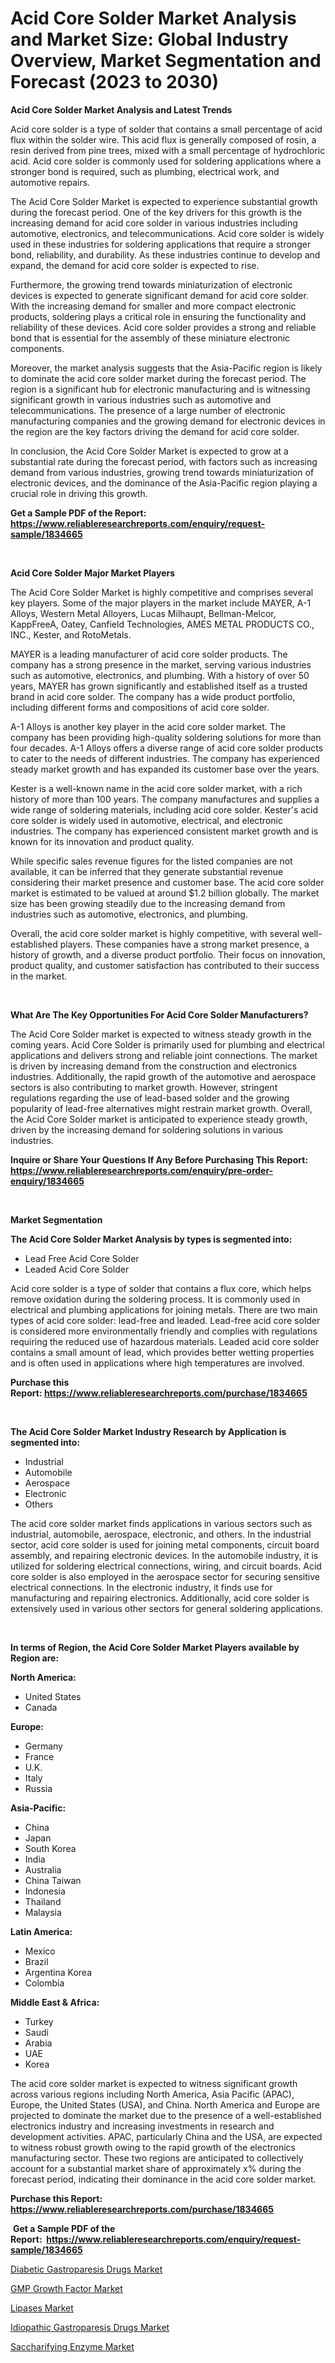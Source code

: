 <p><h1>Acid Core Solder Market Analysis and Market Size: Global Industry Overview, Market Segmentation and Forecast (2023 to 2030)</h1></p><p><strong>Acid Core Solder Market Analysis and Latest Trends</strong></p>
<p><p>Acid core solder is a type of solder that contains a small percentage of acid flux within the solder wire. This acid flux is generally composed of rosin, a resin derived from pine trees, mixed with a small percentage of hydrochloric acid. Acid core solder is commonly used for soldering applications where a stronger bond is required, such as plumbing, electrical work, and automotive repairs.</p><p>The Acid Core Solder Market is expected to experience substantial growth during the forecast period. One of the key drivers for this growth is the increasing demand for acid core solder in various industries including automotive, electronics, and telecommunications. Acid core solder is widely used in these industries for soldering applications that require a stronger bond, reliability, and durability. As these industries continue to develop and expand, the demand for acid core solder is expected to rise.</p><p>Furthermore, the growing trend towards miniaturization of electronic devices is expected to generate significant demand for acid core solder. With the increasing demand for smaller and more compact electronic products, soldering plays a critical role in ensuring the functionality and reliability of these devices. Acid core solder provides a strong and reliable bond that is essential for the assembly of these miniature electronic components.</p><p>Moreover, the market analysis suggests that the Asia-Pacific region is likely to dominate the acid core solder market during the forecast period. The region is a significant hub for electronic manufacturing and is witnessing significant growth in various industries such as automotive and telecommunications. The presence of a large number of electronic manufacturing companies and the growing demand for electronic devices in the region are the key factors driving the demand for acid core solder.</p><p>In conclusion, the Acid Core Solder Market is expected to grow at a substantial rate during the forecast period, with factors such as increasing demand from various industries, growing trend towards miniaturization of electronic devices, and the dominance of the Asia-Pacific region playing a crucial role in driving this growth.</p></p>
<p><strong>Get a Sample PDF of the Report:&nbsp; <a href="https://www.reliableresearchreports.com/enquiry/request-sample/1834665">https://www.reliableresearchreports.com/enquiry/request-sample/1834665</a></strong></p>
<p>&nbsp;</p>
<p><strong>Acid Core Solder Major Market Players</strong></p>
<p><p>The Acid Core Solder Market is highly competitive and comprises several key players. Some of the major players in the market include MAYER, A-1 Alloys, Western Metal Alloyers, Lucas Milhaupt, Bellman-Melcor, KappFreeA, Oatey, Canfield Technologies, AMES METAL PRODUCTS CO., INC., Kester, and RotoMetals.</p><p>MAYER is a leading manufacturer of acid core solder products. The company has a strong presence in the market, serving various industries such as automotive, electronics, and plumbing. With a history of over 50 years, MAYER has grown significantly and established itself as a trusted brand in acid core solder. The company has a wide product portfolio, including different forms and compositions of acid core solder.</p><p>A-1 Alloys is another key player in the acid core solder market. The company has been providing high-quality soldering solutions for more than four decades. A-1 Alloys offers a diverse range of acid core solder products to cater to the needs of different industries. The company has experienced steady market growth and has expanded its customer base over the years.</p><p>Kester is a well-known name in the acid core solder market, with a rich history of more than 100 years. The company manufactures and supplies a wide range of soldering materials, including acid core solder. Kester's acid core solder is widely used in automotive, electrical, and electronic industries. The company has experienced consistent market growth and is known for its innovation and product quality.</p><p>While specific sales revenue figures for the listed companies are not available, it can be inferred that they generate substantial revenue considering their market presence and customer base. The acid core solder market is estimated to be valued at around $1.2 billion globally. The market size has been growing steadily due to the increasing demand from industries such as automotive, electronics, and plumbing.</p><p>Overall, the acid core solder market is highly competitive, with several well-established players. These companies have a strong market presence, a history of growth, and a diverse product portfolio. Their focus on innovation, product quality, and customer satisfaction has contributed to their success in the market.</p></p>
<p>&nbsp;</p>
<p><strong>What Are The Key Opportunities For Acid Core Solder Manufacturers?</strong></p>
<p><p>The Acid Core Solder market is expected to witness steady growth in the coming years. Acid Core Solder is primarily used for plumbing and electrical applications and delivers strong and reliable joint connections. The market is driven by increasing demand from the construction and electronics industries. Additionally, the rapid growth of the automotive and aerospace sectors is also contributing to market growth. However, stringent regulations regarding the use of lead-based solder and the growing popularity of lead-free alternatives might restrain market growth. Overall, the Acid Core Solder market is anticipated to experience steady growth, driven by the increasing demand for soldering solutions in various industries.</p></p>
<p><strong>Inquire or Share Your Questions If Any Before Purchasing This Report: <a href="https://www.reliableresearchreports.com/enquiry/pre-order-enquiry/1834665">https://www.reliableresearchreports.com/enquiry/pre-order-enquiry/1834665</a></strong></p>
<p>&nbsp;</p>
<p><strong>Market Segmentation</strong></p>
<p><strong>The Acid Core Solder Market Analysis by types is segmented into:</strong></p>
<p><ul><li>Lead Free Acid Core Solder</li><li>Leaded Acid Core Solder</li></ul></p>
<p><p>Acid core solder is a type of solder that contains a flux core, which helps remove oxidation during the soldering process. It is commonly used in electrical and plumbing applications for joining metals. There are two main types of acid core solder: lead-free and leaded. Lead-free acid core solder is considered more environmentally friendly and complies with regulations requiring the reduced use of hazardous materials. Leaded acid core solder contains a small amount of lead, which provides better wetting properties and is often used in applications where high temperatures are involved.</p></p>
<p><strong>Purchase this Report:&nbsp;<a href="https://www.reliableresearchreports.com/purchase/1834665">https://www.reliableresearchreports.com/purchase/1834665</a></strong></p>
<p>&nbsp;</p>
<p><strong>The Acid Core Solder Market Industry Research by Application is segmented into:</strong></p>
<p><ul><li>Industrial</li><li>Automobile</li><li>Aerospace</li><li>Electronic</li><li>Others</li></ul></p>
<p><p>The acid core solder market finds applications in various sectors such as industrial, automobile, aerospace, electronic, and others. In the industrial sector, acid core solder is used for joining metal components, circuit board assembly, and repairing electronic devices. In the automobile industry, it is utilized for soldering electrical connections, wiring, and circuit boards. Acid core solder is also employed in the aerospace sector for securing sensitive electrical connections. In the electronic industry, it finds use for manufacturing and repairing electronics. Additionally, acid core solder is extensively used in various other sectors for general soldering applications.</p></p>
<p>&nbsp;</p>
<p><strong>In terms of Region, the Acid Core Solder Market Players available by Region are:</strong></p>
<p>
    <p> <strong> North America: </strong>
        <ul>
            <li>United States</li>
            <li>Canada</li>
        </ul>
        </p> 
    <p> <strong> Europe: </strong>
        <ul>
            <li>Germany</li>
            <li>France</li>
            <li>U.K.</li>
            <li>Italy</li>
            <li>Russia</li>
        </ul>
        </p> 
    <p> <strong> Asia-Pacific: </strong>
        <ul>
            <li>China</li>
            <li>Japan</li>
            <li>South Korea</li>
            <li>India</li>
            <li>Australia</li>
            <li>China Taiwan</li>
            <li>Indonesia</li>
            <li>Thailand</li>
            <li>Malaysia</li>
        </ul>
        </p> 
    <p> <strong> Latin America: </strong>
        <ul>
            <li>Mexico</li>
            <li>Brazil</li>
            <li>Argentina Korea</li>
            <li>Colombia</li>
        </ul>
        </p> 
    <p> <strong> Middle East & Africa: </strong>
        <ul>
            <li>Turkey</li>
            <li>Saudi</li>
            <li>Arabia</li>
            <li>UAE</li>
            <li>Korea</li>
        </ul>
    </p>
    </p>
<p><p>The acid core solder market is expected to witness significant growth across various regions including North America, Asia Pacific (APAC), Europe, the United States (USA), and China. North America and Europe are projected to dominate the market due to the presence of a well-established electronics industry and increasing investments in research and development activities. APAC, particularly China and the USA, are expected to witness robust growth owing to the rapid growth of the electronics manufacturing sector. These two regions are anticipated to collectively account for a substantial market share of approximately x% during the forecast period, indicating their dominance in the acid core solder market.</p></p>
<p><strong>Purchase this Report: <a href="https://www.reliableresearchreports.com/purchase/1834665">https://www.reliableresearchreports.com/purchase/1834665</a></strong></p>
<p>&nbsp;<strong>Get a Sample PDF of the Report:&nbsp;&nbsp;<a href="https://www.reliableresearchreports.com/enquiry/request-sample/1834665">https://www.reliableresearchreports.com/enquiry/request-sample/1834665</a></strong></p>
<p><strong></strong></p>
<p><p><a href="https://issuu.com/reportprime-2/docs/diabetic-gastroparesis-drugs-market-size-2030.pptx">Diabetic Gastroparesis Drugs Market</a></p><p><a href="https://issuu.com/reportprime-2/docs/gmp-growth-factor-market-size-2030.pptx">GMP Growth Factor Market</a></p><p><a href="https://github.com/ChiragRP21/Market-Research-Report-List-2/blob/main/lipases-market.md">Lipases Market</a></p><p><a href="https://issuu.com/reportprime-2/docs/idiopathic-gastroparesis-drugs-market-size-2030.pp">Idiopathic Gastroparesis Drugs Market</a></p><p><a href="https://github.com/ChiragRp1/Market-Research-Report-List-2/blob/main/saccharifying-enzyme-market.md">Saccharifying Enzyme Market</a></p></p>